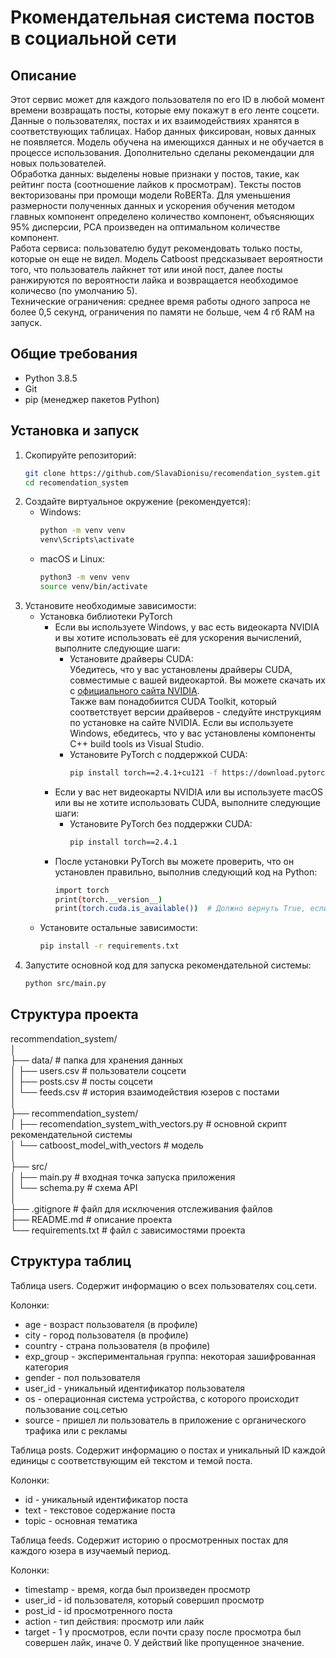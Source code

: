 # Ркомендательная система постов в социальной сети

## Описание

Этот сервис может для каждого пользователя по его ID в любой момент времени возвращать посты, которые ему покажут в его ленте соцсети.  
Данные о пользователях, постах и их взаимодействиях хранятся в соответствующих таблицах. Набор данных фиксирован, новых данных не появляется. Модель обучена на имеющихся данных и не обучается в процессе использования. Дополнительно сделаны рекомендации для новых пользователей.  
Обработка данных: выделены новые признаки у постов, такие, как рейтинг поста (соотношение лайков к просмотрам). Тексты постов векторизованы при промощи модели RoBERTa. Для уменьшения размерности полученных данных и ускорения обучения методом главных компонент определено количество компонент, объясняющих 95% дисперсии, PCA произведен на оптимальном количестве компонент.  
Работа сервиса: пользователю будут рекомендовать только посты, которые он еще не видел. Модель Catboost предсказывает вероятности того, что пользователь лайкнет тот или иной пост, далее посты ранжируются по вероятности лайка и возвращается необходимое количесво (по умолчанию 5).  
Технические ограничения: среднее время работы одного запроса не более 0,5 секунд, ограничения по памяти не больше, чем 4 гб RAM на запуск. 

## Общие требования
- Python 3.8.5
- Git
- pip (менеджер пакетов Python)

## Установка и запуск

1. Скопируйте репозиторий:
    ```bash
    git clone https://github.com/SlavaDionisu/recomendation_system.git
    cd recomendation_system
    ```
2. Создайте виртуальное окружение (рекомендуется):
    - Windows:
        ```bash
        python -m venv venv
        venv\Scripts\activate
        ```
    - macOS и Linux:
        ```bash
        python3 -m venv venv
        source venv/bin/activate
        ```
3. Установите необходимые зависимости:  
    - Установка библиотеки PyTorch
        * Если вы используете Windows, у вас есть видеокарта NVIDIA и вы хотите использовать её для ускорения вычислений, выполните следующие шаги:
            + Установите драйверы CUDA:  
            Убедитесь, что у вас установлены драйверы CUDA, совместимые с вашей видеокартой. Вы можете скачать их с [официального сайта NVIDIA](https://developer.nvidia.com/cuda-downloads).  
            Также вам понадобиится CUDA Toolkit, который соответствует версии драйверов - cледуйте инструкциям по установке на сайте NVIDIA.
            Если вы используете Windows, eбедитесь, что у вас установлены компоненты C++ build tools из Visual Studio.
            + Установите PyTorch с поддержкой CUDA:  
                ```bash
                pip install torch==2.4.1+cu121 -f https://download.pytorch.org/whl/cu121
                ```
        * Если у вас нет видеокарты NVIDIA или вы используете macOS или вы не хотите использовать CUDA, выполните следующие шаги:
            + Установите PyTorch без поддержки CUDA:  
                ```bash
                pip install torch==2.4.1
                ```
        * После установки PyTorch вы можете проверить, что он установлен правильно, выполнив следующий код на Python:
            ```bash
            import torch
            print(torch.__version__)
            print(torch.cuda.is_available())  # Должно вернуть True, если CUDA доступна
            ```
    - Установите остальные зависимости:
        ```bash
        pip install -r requirements.txt 
        ``` 
4. Запустите основной код для запуска рекомендательной системы:  
    ```bash
    python src/main.py
    ```

## Структура проекта
recommendation_system/  
│  
├── data/                                      # папка для хранения данных  
│   ├── users.csv                              # пользователи соцсети  
│   ├── posts.csv                              # посты соцсети  
│   └── feeds.csv                              # история взаимодействия юзеров с постами  
│  
├── recommendation_system/  
│   ├── recomendation_system_with_vectors.py   # основной скрипт рекомендательной системы  
│   └── catboost_model_with_vectors            # модель  
│  
├── src/                  
│   ├── main.py                                # входная точка запуска приложения  
│   └── schema.py                              # схема API  
│  
├── .gitignore                                 # файл для исключения отслеживания файлов  
├── README.md                                  # описание проекта  
└── requirements.txt                           # файл с зависимостями проекта  

## Структура таблиц
Таблица users. Cодержит информацию о всех пользователях соц.сети.

Колонки:
- age - возраст пользователя (в профиле)
- city - город пользователя (в профиле)
- country - страна пользователя (в профиле)
- exp_group - экспериментальная группа: некоторая зашифрованная категория
- gender - пол пользователя
- user_id - уникальный идентификатор пользователя
- os - операционная система устройства, с которого происходит пользование соц.сетью
- source - пришел ли пользователь в приложение с органического трафика или с рекламы

Таблица posts. Содержит информацию о постах и уникальный ID каждой единицы с соответствующим ей текстом и темой поста.

Колонки:
- id - уникальный идентификатор поста
- text - текстовое содержание поста
- topic - основная тематика

Таблица feeds. Содержит историю о просмотренных постах для каждого юзера в изучаемый период.

Колонки:
- timestamp - время, когда был произведен просмотр
- user_id - id пользователя, который совершил просмотр
- post_id - id просмотренного поста
- action - тип действия: просмотр или лайк
- target - 1 у просмотров, если почти сразу после просмотра был совершен лайк, иначе 0. У действий like пропущенное значение.